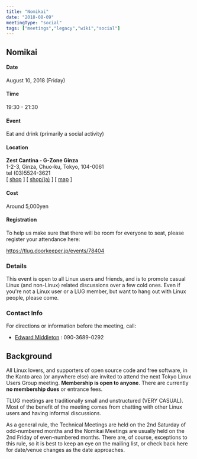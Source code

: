 ```yaml
---
title: "Nomikai"
date: "2018-08-09"
meetingType: "social"
tags: ["meetings","legacy","wiki","social"]
---
```


<h2 id="nomikai">Nomikai</h2>
<h4 id="date">Date</h4>
<p>August 10, 2018 (Friday)</p>
<h4 id="time">Time</h4>
<p>19:30 - 21:30</p>
<h4 id="event">Event</h4>
<p>Eat and drink (primarily a social activity)</p>
<h4 id="location">Location</h4>
<p><strong>Zest Cantina - G-Zone Ginza</strong><br />
1-2-3, Ginza, Chuo-ku, Tokyo, 104-0061<br />
tel (03)5524-3621<br />
[ <a href="http://www.zest-cantina.jp/gzone/?lang=en">shop</a> ]
[ <a href="http://www.zest-cantina.jp/gzone/?lang=ja">shop(ja)</a> ]
[ <a href="https://goo.gl/maps/kQEvNUVgAvq">map</a> ]</p>
<h4 id="cost">Cost</h4>
<p>Around 5,000yen</p>
<h4 id="registration">Registration</h4>
<p>To help us make sure that there will be room for everyone
to seat, please register your attendance here:</p>
<p><a href="https://tlug.doorkeeper.jp/events/78404"><span>https://tlug.doorkeeper.jp/events/78404</span></a></p>
<h3 id="details">Details</h3>
<p>This event is open to all Linux users and friends, and is to promote casual Linux (and non-Linux) related discussions over a few cold ones. Even if you're not a Linux user or a LUG member, but want to hang out with Linux people, please come.</p>
<h3 id="contact_info">Contact Info</h3>
<p>For directions or information before the meeting, call:</p>
<ul>
<li><a href="./Edward_Middleton">Edward Middleton</a> : 090-3689-0292</li>
</ul>

<h2 id="introduction">Background</h2>
<p>All Linux lovers, and supporters of open source code and free software, in the Kanto area (or anywhere else) are invited to attend the next Tokyo Linux Users Group meeting. <b>Membership is open to anyone</b>. There are currently <b>no membership dues</b> or entrance fees.</p>
<p>TLUG meetings are traditionally small and unstructured (VERY CASUAL). Most of the benefit of the meeting comes from chatting with other Linux users and having informal discussions.</p>
<p>As a general rule, the Technical Meetings are held on the 2nd Saturday of odd-numbered months and the Nomikai Meetings are usually held on the 2nd Friday of even-numbered months. There are, of course, exceptions to this rule, so it is best to keep an eye on the mailing list, or check back here for date/venue changes as the date approaches.</p>
